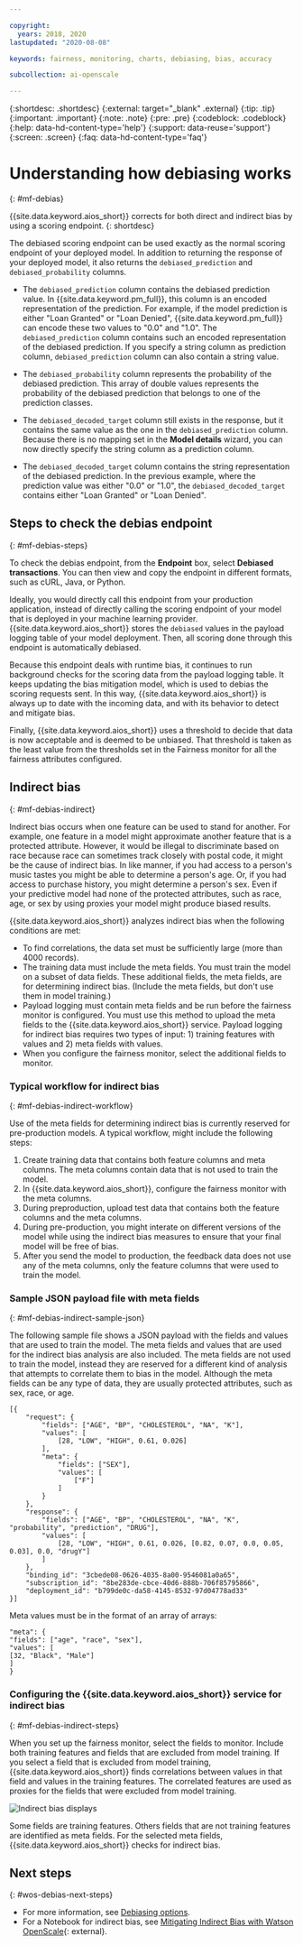 ```yaml
---

copyright:
  years: 2018, 2020
lastupdated: "2020-08-08"

keywords: fairness, monitoring, charts, debiasing, bias, accuracy

subcollection: ai-openscale

---
```


{:shortdesc: .shortdesc}
{:external: target="_blank" .external}
{:tip: .tip}
{:important: .important}
{:note: .note}
{:pre: .pre}
{:codeblock: .codeblock}
{:help: data-hd-content-type='help'}
{:support: data-reuse='support'}
{:screen: .screen}
{:faq: data-hd-content-type='faq'}

# Understanding how debiasing works
{: #mf-debias}

{{site.data.keyword.aios_short}} corrects for both direct and indirect bias by using a scoring endpoint.
{: shortdesc}

The debiased scoring endpoint can be used exactly as the normal scoring endpoint of your deployed model. In addition to returning the response of your deployed model, it also returns the `debiased_prediction` and `debiased_probability` columns.

- The `debiased_prediction` column contains the debiased prediction value. In {{site.data.keyword.pm_full}}, this column is an encoded representation of the prediction. For example, if the model prediction is either "Loan Granted" or "Loan Denied", {{site.data.keyword.pm_full}} can encode these two values to "0.0" and "1.0". The `debiased_prediction` column contains such an encoded representation of the debiased prediction. If you specify a string column as prediction column, `debiased_prediction` column can also contain a string value.

- The `debiased_probability` column represents the probability of the debiased prediction. This array of double values represents the probability of the debiased prediction that belongs to one of the prediction classes.

- The `debiased_decoded_target` column still exists in the response, but it contains the same value as the one in the `debiased_prediction` column. Because there is no mapping set in the **Model details** wizard, you can now directly specify the string column as a prediction column.

- The `debiased_decoded_target` column contains the string representation of the debiased prediction. In the previous example, where the prediction value was either "0.0" or "1.0", the `debiased_decoded_target` contains either "Loan Granted" or "Loan Denied".

## Steps to check the debias endpoint
{: #mf-debias-steps}

To check the debias endpoint, from the **Endpoint** box, select **Debiased transactions**. You can then view and copy the endpoint in different formats, such as cURL, Java, or Python. 

Ideally, you would directly call this endpoint from your production application, instead of directly calling the scoring endpoint of your model that is deployed in your machine learning provider. {{site.data.keyword.aios_short}} stores the `debiased` values in the payload logging table of your model deployment. Then, all scoring done through this endpoint is automatically debiased.

Because this endpoint deals with runtime bias, it continues to run background checks for the scoring data from the payload logging table. It keeps updating the bias mitigation model, which is used to debias the scoring requests sent. In this way, {{site.data.keyword.aios_short}} is always up to date with the incoming data, and with its behavior to detect and mitigate bias.

Finally, {{site.data.keyword.aios_short}} uses a threshold to decide that data is now acceptable and is deemed to be unbiased. That threshold is taken as the least value from the thresholds set in the Fairness monitor for all the fairness attributes configured.

## Indirect bias
{: #mf-debias-indirect}

Indirect bias occurs when one feature can be used to stand for another. For example, one feature in a model might approximate another feature that is a protected attribute. However, it would be illegal to discriminate based on race because race can sometimes track closely with postal code, it might be the cause of indirect bias. In like manner, if you had access to a person's music tastes you might be able to determine a person's age. Or, if you had access to purchase history, you might determine a person's sex. Even if your predictive model had none of the protected attributes, such as race, age, or sex by using proxies your model might produce biased results.

{{site.data.keyword.aios_short}} analyzes indirect bias when the following conditions are met:

- To find correlations, the data set must be sufficiently large (more than 4000 records).
- The training data must include the meta fields. You must train the model on a subset of data fields. These additional fields, the meta fields, are for determining indirect bias. (Include the meta fields, but don't use them in model training.)
- Payload logging must contain meta fields and be run before the fairness monitor is configured. You must use this method to upload the meta fields to the {{site.data.keyword.aios_short}} service. Payload logging for indirect bias requires two types of input: 1) training features with values and 2) meta fields with values.
- When you configure the fairness monitor, select the additional fields to monitor.

### Typical workflow for indirect bias
{: #mf-debias-indirect-workflow}

Use of the meta fields for determining indirect bias is currently reserved for pre-production models. A typical workflow, might include the following steps:

1. Create training data that contains both feature columns and meta columns. The meta columns contain data that is not used to train the model.
2. In {{site.data.keyword.aios_short}}, configure the fairness monitor with the meta columns.
3. During preproduction, upload test data that contains both the feature columns and the meta columns.
4. During pre-production, you might interate on different versions of the model while using the indirect bias measures to ensure that your final model will be free of bias.
4. After you send the model to production, the feedback data does not use any of the meta columns, only the feature columns that were used to train the model.

### Sample JSON payload file with meta fields
{: #mf-debias-indirect-sample-json}

The following sample file shows a JSON payload with the fields and values that are used to train the model. The meta fields and values that are used for the indirect bias analysis are also included. The meta fields are not used to train the model, instead they are reserved for a different kind of analysis that attempts to correlate them to bias in the model. Although the meta fields can be any type of data, they are usually protected attributes, such as sex, race, or age.

```
[{
	"request": {
		"fields": ["AGE", "BP", "CHOLESTEROL", "NA", "K"],
		"values": [
			[28, "LOW", "HIGH", 0.61, 0.026]
		],
		"meta": {
			"fields": ["SEX"],
			"values": [
				["F"]
			]
		}
	},
	"response": {
		"fields": ["AGE", "BP", "CHOLESTEROL", "NA", "K", "probability", "prediction", "DRUG"],
		"values": [
			[28, "LOW", "HIGH", 0.61, 0.026, [0.82, 0.07, 0.0, 0.05, 0.03], 0.0, "drugY"]
		]
	},
	"binding_id": "3cbede08-0626-4035-8a00-9546081a0a65",
	"subscription_id": "8be283de-cbce-40d6-888b-706f85795866",
	"deployment_id": "b799de0c-da58-4145-8532-97d04778ad33"
}]
```

Meta values must be in the format of an array of arrays:

```
"meta": {
"fields": ["age", "race", "sex"],
"values": [
[32, "Black", "Male"]
]
}

```

### Configuring the {{site.data.keyword.aios_short}} service for indirect bias
{: #mf-debias-indirect-steps}

When you set up the fairness monitor, select the fields to monitor. Include both training features and fields that are excluded from model training. If you select a field that is excluded from model training, {{site.data.keyword.aios_short}} finds correlations between values in that field and values in the training features. The correlated features are used as proxies for the fields that were excluded from model training.

![Indirect bias displays](images/wos-indirect-bias.png)

Some fields are training features. Others fields that are not training features are identified as meta fields. For the selected meta fields, {{site.data.keyword.aios_short}} checks for indirect bias.


## Next steps
{: #wos-debias-next-steps}

- For more information, see [Debiasing options](/docs/ai-openscale?topic=ai-openscale-it-dbo).
- For a Notebook for indirect bias, see [Mitigating Indirect Bias with Watson OpenScale](https://github.com/pmservice/ai-openscale-tutorials/blob/master/notebooks/Watson%20OpenScale%20indirect%20bias.ipynb){: external}.
